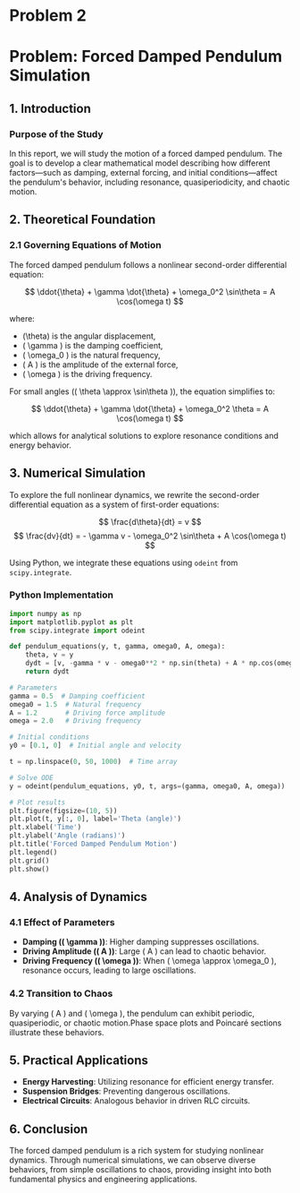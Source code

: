 # Problem 2
# Problem: Forced Damped Pendulum Simulation

## 1. Introduction

### Purpose of the Study
In this report, we will study the motion of a forced damped pendulum. The goal is to develop a clear mathematical model describing how different factors—such as damping, external forcing, and initial conditions—affect the pendulum's behavior, including resonance, quasiperiodicity, and chaotic motion.

## 2. Theoretical Foundation

### 2.1 Governing Equations of Motion
The forced damped pendulum follows a nonlinear second-order differential equation:

$$
\ddot{\theta} + \gamma \dot{\theta} + \omega_0^2 \sin\theta = A \cos(\omega t)
$$

where:
- \(\theta\) is the angular displacement,
- \( \gamma \) is the damping coefficient,
- \( \omega_0 \) is the natural frequency,
- \( A \) is the amplitude of the external force,
- \( \omega \) is the driving frequency.

For small angles (\( \theta \approx \sin\theta \)), the equation simplifies to:

$$
\ddot{\theta} + \gamma \dot{\theta} + \omega_0^2 \theta = A \cos(\omega t)
$$

which allows for analytical solutions to explore resonance conditions and energy behavior.

## 3. Numerical Simulation
To explore the full nonlinear dynamics, we rewrite the second-order differential equation as a system of first-order equations:

$$
\frac{d\theta}{dt} = v
$$
$$
\frac{dv}{dt} = - \gamma v - \omega_0^2 \sin\theta + A \cos(\omega t)
$$

Using Python, we integrate these equations using `odeint` from `scipy.integrate`.

### Python Implementation
```python
import numpy as np
import matplotlib.pyplot as plt
from scipy.integrate import odeint

def pendulum_equations(y, t, gamma, omega0, A, omega):
    theta, v = y
    dydt = [v, -gamma * v - omega0**2 * np.sin(theta) + A * np.cos(omega * t)]
    return dydt

# Parameters
gamma = 0.5  # Damping coefficient
omega0 = 1.5  # Natural frequency
A = 1.2       # Driving force amplitude
omega = 2.0   # Driving frequency

# Initial conditions
y0 = [0.1, 0]  # Initial angle and velocity

t = np.linspace(0, 50, 1000)  # Time array

# Solve ODE
y = odeint(pendulum_equations, y0, t, args=(gamma, omega0, A, omega))

# Plot results
plt.figure(figsize=(10, 5))
plt.plot(t, y[:, 0], label='Theta (angle)')
plt.xlabel('Time')
plt.ylabel('Angle (radians)')
plt.title('Forced Damped Pendulum Motion')
plt.legend()
plt.grid()
plt.show()
```

## 4. Analysis of Dynamics

### 4.1 Effect of Parameters
- **Damping (\( \gamma \))**: Higher damping suppresses oscillations.
- **Driving Amplitude (\( A \))**: Large \( A \) can lead to chaotic behavior.
- **Driving Frequency (\( \omega \))**: When \( \omega \approx \omega_0 \), resonance occurs, leading to large oscillations.

### 4.2 Transition to Chaos
By varying \( A \) and \( \omega \), the pendulum can exhibit periodic, quasiperiodic, or chaotic motion.Phase space plots and Poincaré sections illustrate these behaviors.

## 5. Practical Applications
- **Energy Harvesting**: Utilizing resonance for efficient energy transfer.
- **Suspension Bridges**: Preventing dangerous oscillations.
- **Electrical Circuits**: Analogous behavior in driven RLC circuits.

## 6. Conclusion
The forced damped pendulum is a rich system for studying nonlinear dynamics. Through numerical simulations, we can observe diverse behaviors, from simple oscillations to chaos, providing insight into both fundamental physics and engineering applications.

